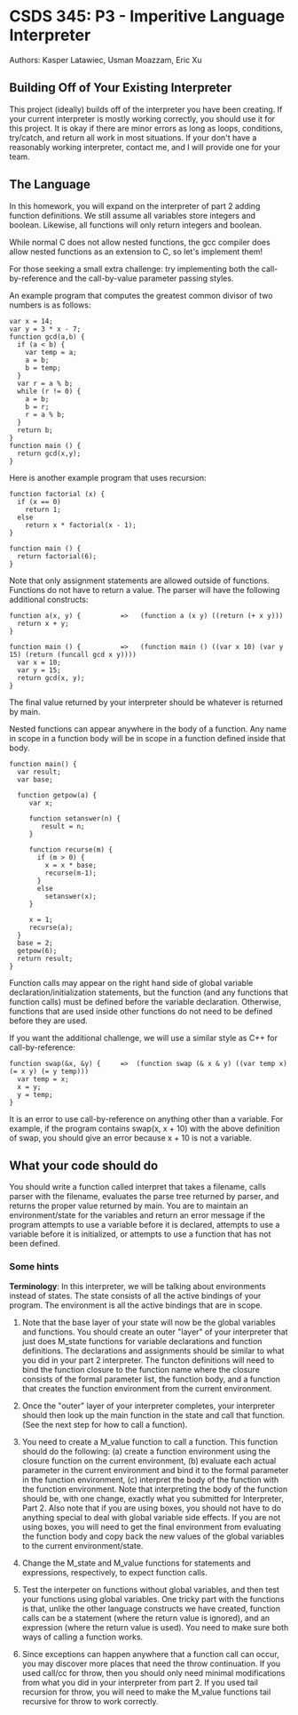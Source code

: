 # CSDS 345: P3 - Imperitive Language Interpreter

Authors: Kasper Latawiec, Usman Moazzam, Eric Xu

## Building Off of Your Existing Interpreter

This project (ideally) builds off of the interpreter you have been creating.  If your current interpreter is mostly working correctly, you should use it for this project.  It is okay if there are minor errors as long as loops, conditions, try/catch, and return all work in most situations.  If your don't have a reasonably working interpreter, contact me, and I will provide one for your team.

## The Language

In this homework, you will expand on the interpreter of part 2 adding function definitions. We still assume all variables store integers and boolean. Likewise, all functions will only return integers and boolean.

While normal C does not allow nested functions, the gcc compiler does allow nested functions as an extension to C, so let's implement them!

For those seeking a small extra challenge: try implementing both the call-by-reference and the call-by-value parameter passing styles.

An example program that computes the greatest common divisor of two numbers is as follows:

```
var x = 14;
var y = 3 * x - 7;
function gcd(a,b) {
  if (a < b) {
    var temp = a;
    a = b;
    b = temp;
  }
  var r = a % b;
  while (r != 0) {
    a = b;
    b = r;
    r = a % b;
  }
  return b;
}
function main () {
  return gcd(x,y);
}
```

Here is another example program that uses recursion:

```
function factorial (x) {
  if (x == 0)
    return 1;
  else
    return x * factorial(x - 1);
}

function main () {
  return factorial(6);
}
```

Note that only assignment statements are allowed outside of functions. Functions do not have to return a value. The parser will have the following additional constructs:

```
function a(x, y) {          =>   (function a (x y) ((return (+ x y)))
  return x + y;
}

function main () {          =>   (function main () ((var x 10) (var y 15) (return (funcall gcd x y))))
  var x = 10;
  var y = 15;
  return gcd(x, y);
}
```

The final value returned by your interpreter should be whatever is returned by main.

Nested functions can appear anywhere in the body of a function. Any name in scope in a function body will be in scope in a function defined inside that body.

```
function main() {
  var result;
  var base;

  function getpow(a) {
     var x;

     function setanswer(n) {
        result = n;
     }

     function recurse(m) {
       if (m > 0) {
         x = x * base;
         recurse(m-1);
       }
       else
         setanswer(x);
     }

     x = 1;
     recurse(a);
  }
  base = 2;
  getpow(6);
  return result;
}
```

Function calls may appear on the right hand side of global variable declaration/initialization statements, but the function (and any functions that function calls) must be defined before the variable declaration. Otherwise, functions that are used inside other functions do not need to be defined before they are used.

If you want the additional challenge, we will use a similar style as C++ for call-by-reference:

```
function swap(&x, &y) {     =>  (function swap (& x & y) ((var temp x) (= x y) (= y temp)))
  var temp = x;
  x = y;
  y = temp;
}
```

It is an error to use call-by-reference on anything other than a variable. For example, if the program contains swap(x, x + 10) with the above definition of swap, you should give an error because x + 10 is not a variable.

## What your code should do

You should write a function called interpret that takes a filename, calls parser with the filename, evaluates the parse tree returned by parser, and returns the proper value returned by main. You are to maintain an environment/state for the variables and return an error message if the program attempts to use a variable before it is declared, attempts to use a variable before it is initialized, or attempts to use a function that has not been defined.

### Some hints

**Terminology**: In this interpreter, we will be talking about environments instead of states. The state consists of all the active bindings of your program. The environment is all the active bindings that are in scope.

1. Note that the base layer of your state will now be the global variables and functions. You should create an outer "layer" of your interpreter that just does M_state functions for variable declarations and function definitions. The declarations and assignments should be similar to what you did in your part 2 interpreter. The functon definitions will need to bind the function closure to the function name where the closure consists of the formal parameter list, the function body, and a function that creates the function environment from the current environment.

2. Once the "outer" layer of your interpreter completes, your interpreter should then look up the main function in the state and call that function. (See the next step for how to call a function).

3. You need to create a M_value function to call a function. This function should do the following: (a) create a function environment using the closure function on the current environment, (b) evaluate each actual parameter in the current environment and bind it to the formal parameter in the function environment, (c) interpret the body of the function with the function environment. Note that interpreting the body of the function should be, with one change, exactly what you submitted for Interpreter, Part 2. Also note that if you are using boxes, you should not have to do anything special to deal with global variable side effects. If you are not using boxes, you will need to get the final environment from evaluating the function body and copy back the new values of the global variables to the current environment/state.

4. Change the M_state and M_value functions for statements and expressions, respectively, to expect function calls.

5. Test the interpeter on functions without global variables, and then test your functions using global variables. One tricky part with the functions is that, unlike the other language constructs we have created, function calls can be a statement (where the return value is ignored), and an expression (where the return value is used). You need to make sure both ways of calling a function works.

6. Since exceptions can happen anywhere that a function call can occur, you may discover more places that need the throw continuation. If you used call/cc for throw, then you should only need minimal modifications from what you did in your interpreter from part 2. If you used tail recursion for throw, you will need to make the M_value functions tail recursive for throw to work correctly.
